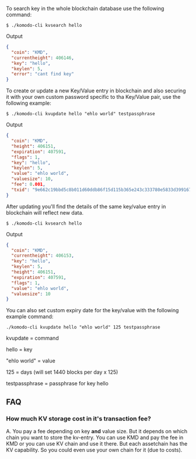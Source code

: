 To search key in the whole blockchain database use the following command:

```shell
$ ./komodo-cli kvsearch hello
```

Output
```JSON
{
  "coin": "KMD",
  "currentheight": 406146,
  "key": "hello",
  "keylen": 5,
  "error": "cant find key"
}
```

To create or update a new Key/Value entry in blockchain and also securing it with your own custom password specific to tha Key/Value pair, use the following example:

```shell
$ ./komodo-cli kvupdate hello "ehlo world" testpassphrase
```

Output
```JSON
{
  "coin": "KMD",
  "height": 406151,
  "expiration": 407591,
  "flags": 1,
  "key": "hello",
  "keylen": 5,
  "value": "ehlo world",
  "valuesize": 10,
  "fee": 0.001,
  "txid": "9e662c19bbd5c8b011d60ddb86f15d115b365e243c333780e5833d399167f102"
}
```

After updating you'll find the details of the same key/value entry in blockchain will reflect new data.

```shell
$ ./komodo-cli kvsearch hello
```

Output
```JSON
{
  "coin": "KMD",
  "currentheight": 406153,
  "key": "hello",
  "keylen": 5,
  "height": 406151,
  "expiration": 407591,
  "flags": 1,
  "value": "ehlo world",
  "valuesize": 10
}
```

You can also set custom expiry date for the key/value with the following example command:

```shell
./komodo-cli kvupdate hello "ehlo world" 125 testpassphrase
```

kvupdate = command

hello = key

"ehlo world" = value

125 = days (will set 1440 blocks per day x 125)

testpassphrase = passphrase for key hello


## FAQ

### How much KV storage cost in it's transaction fee?
A. You pay a fee depending on key **and** value size. But it depends on which chain you want to store the kv-entry. You can use KMD and pay the fee in KMD or you can use KV chain and use it there. But each assetchain has the KV capability. So you could even use your own chain for it (due to costs).